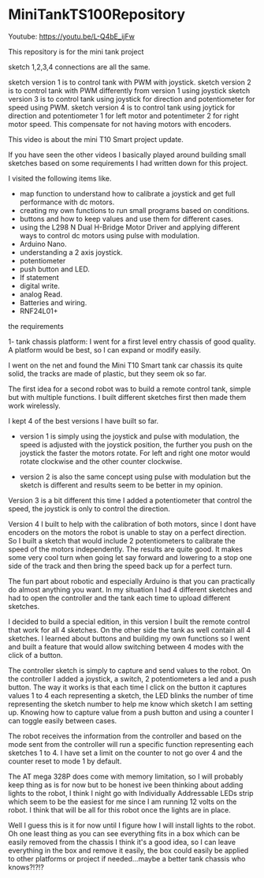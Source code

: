 # MiniTankTS100Repository

Youtube:
https://youtu.be/L-Q4bE_ijFw

This repository is for the mini tank project

sketch 1,2,3,4 connections are all the same.

sketch version 1 is to control tank with PWM with joystick.
sketch version 2 is to control tank with PWM differently from version 1 using joystick
sketch version 3 is to control tank using joystick for direction and potentiometer for speed using PWM.
sketch version 4 is to control tank using joytick for direction and potentiometer 1 for left motor and potentimeter 2 for right motor speed. This compensate for not having motors with encoders.


This video is about the mini T10 Smart project update.

If you have seen the other videos I basically played around building small sketches based on some requirements I had written down for this project.

I visited the following items like.

- map function to understand how to calibrate a joystick and get full performance with dc motors.
- creating my own functions to run small programs based on conditions.
- buttons and how to keep values and use them for different cases.
- using the L298 N Dual H-Bridge Motor Driver and applying different ways to control dc motors using pulse with modulation.
- Arduino Nano.
- understanding a 2 axis joystick.
- potentiometer
- push button and LED.
- If statement
- digital write. 
- analog Read.
- Batteries and wiring.
- RNF24L01+


the requirements

1- tank chassis platform: I went for a first level entry chassis of good quality. A platform would be best, so I can expand or modify easily. 

I went on the net and found the Mini T10 Smart tank car chassis its quite solid, the tracks are made of plastic, but they seem ok so far.

The first idea for a second robot was to build a remote control tank, simple but with multiple functions. I built different sketches first then made them work wirelessly.

I kept 4 of the best versions I have built so far.

 - version 1 is simply using the joystick and pulse with modulation, the speed is adjusted with the joystick position, the further you push on the joystick the faster the motors rotate. For left and right one motor would rotate clockwise and the other counter clockwise.

- version 2 is also the same concept using pulse with modulation but the sketch is different and results seem to be better in my opinion.

Version 3 is a bit different this time I added a potentiometer that control the speed, the joystick is only to control the direction.

Version 4 I built to help with the calibration of both motors, since I dont have encoders on the motors the robot is unable to stay on a perfect direction. So I built a sketch that would include 2 potentiometers to calibrate the speed of the motors independently. The results are quite good. It makes some very cool turn when going let say forward and lowering to a stop one side of the track and then bring the speed back up for a perfect turn.

The fun part about robotic and especially Arduino is that you can practically do almost anything you want. In my situation I had 4 different sketches and had to open the controller and the tank each time to upload different sketches.

I decided to build a special edition, in this version I built the remote control that work for all 4 sketches. On the other side the tank as well contain all 4 sketches. I learned about buttons and building my own functions so I went and built a feature that would allow switching between 4 modes with the click of a button. 

The controller sketch is simply to capture and send values to the robot. On the controller I added a joystick, a switch, 2 potentiometers a led and a push button. The way it works is that each time I click on the button it captures values 1 to 4 each representing a sketch, the LED blinks the number of time representing the sketch number to help me know which sketch I am setting up. Knowing how to capture value from a push button and using a counter I can toggle easily between cases.

The robot receives the information from the controller and based on the mode sent from the controller will run a specific function representing each sketches 1 to 4. I have set a limit on the counter to not go over 4 and the counter reset to mode 1 by default.

The AT mega 328P does come with memory limitation, so I will probably keep thing as is for now but to be honest ive been thinking about adding lights to the robot, I think I night go with Individually Addressable LEDs strip which seem to be the easiest for me since I am running 12 volts on the robot.  I think that will be all for this robot once the lights are in place.


Well I guess this is it for now until I figure how I will install lights to the robot. Oh one least thing as you can see everything fits in a box which can be easily removed from the chassis I think it's a good idea, so I can leave everything in the box and remove it easily, the box could easily be applied to other platforms or project if needed...maybe a better tank chassis who knows?!?!?

